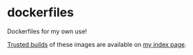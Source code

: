 dockerfiles
===========

Dockerfiles for my own use!

[Trusted builds](https://index.docker.io/help/docs/#trustedbuilds) of these images are available on [my index page](https://index.docker.io/u/okapies/).
